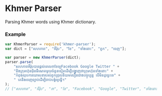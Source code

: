 # Khmer Parser

Parsing Khmer words using Khmer dictionary.

### Example

```javascript
var KhmerParser = require('khmer-parser');
var dict = ["សហភាព", "អឺរ៉ុប", "ខែ", "ទាំងនោះ", "ពួក", "ចេញ"];

var parser = new KhmerParser(dict);
parser.parse(
    "សហភាពអឺរ៉ុបបានផ្ដល់ពេល៣ខែឲ្យFacebook Google Twitter " + 
    "និងក្រុមហ៊ុនអ៊ិនធឺណេតមួយចំនួនទៀតដើម្បីបង្ហាញថាក្រុមហ៊ុនទាំងនោះ" + 
    "កំពុងលុបការឃោសនារបស់ពួកជ្រុលនិយមលឿនជាងបច្ចុប្បន្ន បើមិនដូច្នេះទេ" + 
    " គេនឹងចេញច្បាប់ដើម្បីចាប់បង្ខំឲ្យធ្វើ។"
);
// ["សហភាព", "អឺរ៉ុប", "៣", "ខែ", "Facebook", "Google", "Twitter", "ទាំងនោះ", "ពួក", "ចេញ"]
```
